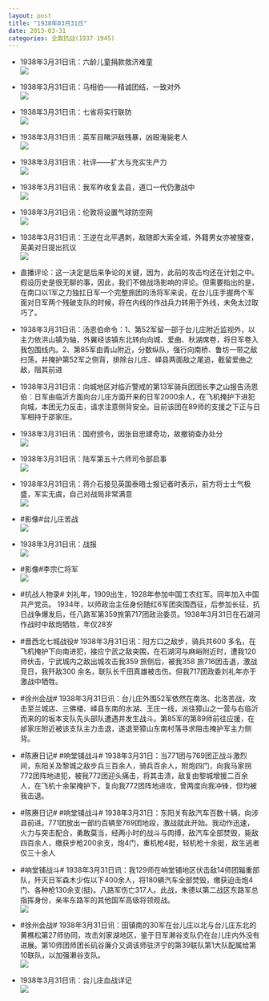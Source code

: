 ```yaml
---
layout: post
title: "1938年03月31日"
date: 2013-03-31
categories: 全面抗战(1937-1945)
---
```


<meta name="referrer" content="no-referrer" />

- 1938年3月31日讯：六龄儿童捐款救济难童 <br/><img src="https://ww2.sinaimg.cn/large/aca367d8jw1e39cqfn63dj.jpg" />

- 1938年3月31日讯：马相伯——精诚团结，一致对外 <br/><img src="https://ww1.sinaimg.cn/large/aca367d8jw1e39b0e13t1j.jpg" />

- 1938年3月31日讯：七省将实行联防 <br/><img src="https://ww4.sinaimg.cn/large/aca367d8jw1e3999rkj1zj.jpg" />

- 1938年3月31日讯：英军目睹沪敌残暴，凶殴淹毙老人 <br/><img src="https://ww1.sinaimg.cn/large/aca367d8jw1e397jju13hj.jpg" />

- 1938年3月31日讯：社评——扩大与充实生产力 <br/><img src="https://ww2.sinaimg.cn/large/aca367d8jw1e395st53p1j.jpg" />

- 1938年3月31日讯：我军昨收复孟县，道口一代仍激战中 <br/><img src="https://ww4.sinaimg.cn/large/aca367d8jw1e3942l9va7j.jpg" />

- 1938年3月31日讯：伦敦将设置气球防空网 <br/><img src="https://ww3.sinaimg.cn/large/aca367d8jw1e392c1gg3xj.jpg" />

- 1938年3月31日讯：王逆在北平遇刺，敌随即大索全城，外籍男女亦被搜查，英美对日提出抗议 <br/><img src="https://ww1.sinaimg.cn/large/aca367d8jw1e390lnxywfj.jpg" />

- 直播评论：这一决定是后来争论的关键，因为，此前的攻击均还在计划之中。假设历史是很无聊的事，因此，我们不做战场影响的评论。但需要指出的是，在南口以1军之力独扛日军一个完整旅团的汤将军来说，在台儿庄手握两个军面对日军两个残破支队的时候，将在内线的作战兵力转用于外线，未免太过取巧了。 

- 1938年3月31日讯：汤恩伯命令：1、第52军留一部于台儿庄附近监视外，以主力依洪山镇为轴，外翼经该镇东北转向向城、爱曲、秋湖席卷，将日军卷入我包围线内。2、第85军由青山附近，分数纵队，强行向南桥、鲁坊一带之敌扫荡，并掩护第52军之侧背，排除台儿庄、峄县两面敌之尾追，截留爱曲之敌，阻其前进 

- 1938年3月31日讯：向城地区对临沂警戒的第13军骑兵团团长李之山报告汤恩伯：日军由临沂方面向台儿庄方面开来的日军2000余人，在飞机掩护下进犯向城，本团无力反击，请求注意侧背安全。目前该团在89师的支援之下正与日军相持于邵家庄。 

- 1938年3月31日讯：国府颁令，因张自忠建奇功，故撤销查办处分 <br/><img src="https://ww1.sinaimg.cn/large/aca367d8jw1e38vea2lnrj.jpg" />

- 1938年3月31日讯：陆军第五十六师司令部启事 <br/><img src="https://ww4.sinaimg.cn/large/aca367d8jw1e38udo8p61j.jpg" />

- 1938年3月31日讯：蒋介石接见英国泰晤士报记者时表示，前方将士士气极盛，军实无虞，自己对战局非常满意 <br/><img src="https://ww1.sinaimg.cn/large/aca367d8jw1e38to9l0saj.jpg" />

- #影像#台儿庄苦战 <br/><img src="https://ww1.sinaimg.cn/large/aca367d8jw1e38tn5hb4jj.jpg" />

- 1938年3月31日讯：战报 <br/><img src="https://ww1.sinaimg.cn/large/aca367d8jw1e38ssjf512j.jpg" />

- #影像#李宗仁将军 <br/><img src="https://ww1.sinaimg.cn/large/aca367d8jw1e38s7g8g4wj.jpg" />

- #抗战人物录# 刘礼年，1909出生，1928年参加中国工农红军。同年加入中国共产党员。 1934年，以师政治主任身份随红6军团突围西征，后参加长征，抗日战争爆发后，任八路军第359旅第717团政治委员。1938年3月31日在石湖河作战时中敌炮牺牲，年仅28岁 

- #晋西北七城战役# 1938年3月31日讯：阳方口之敌步，骑兵共600 多名，在飞机掩护下向南进犯，接应宁武之敌突围，在石湖河与麻峪附近时，遭我120师伏击，宁武城内之敌出城攻击我359 旅侧后，被我358 旅716团击退，激战竞日，我歼敌300 余名，联队长千田真雄被击伤。但我717团政委刘礼年亦于激战中牺牲。 

- #徐州会战# 1938年3月31日讯：台儿庄外围52军依然在南洛、北洛苦战，攻击至兰城店、三佛楼、峄县东南的水湖、王庄一线，派往獐山之一营与右临沂而来的的坂本支队先头部队遭遇并发生战斗。第85军的第89师前往应援，在邰家庄附近被该支队主力击退，遂退至獐山东南村落寻求阻击掩护军主力侧背。 

- #陈赓日记# #响堂铺战斗# 1938年3月31日：当771团与769团正战斗激烈间，东阳关及黎城之敌步兵三百余人，骑兵百余人，附炮四门，向我马家拐772团阵地进犯，被我772团迎头痛击，将其击溃，敌复由黎城增援二百余人，在飞机十余架掩护下，复向我772团阵地进攻，曾两度向我冲锋，但均被我击退。 

- #陈赓日记# #响堂铺战斗# 1938年3月31日：东阳关有敌汽车百数十辆，向涉县前进。771团放出一部约百辆至769团地段，激战就此开始。我动作迅速，火力与突击配合，勇敢莫当，经两小时的战斗与肉搏，敌汽车全部焚毁，毙敌四百余人，缴获步枪200余支，炮4门，重机枪4挺，轻机枪十余挺，敌生逃者仅三十余人 

- #响堂铺战斗# 1938年3月31日讯：我129师在响堂铺地区伏击敌14师团辎重部队，歼灭日军森木少佐以下400余人，将180辆汽车全部焚毁，缴获迫击炮4门、各种枪130余支(挺)。八路军伤亡317人。此战，朱德以第二战区东路军总指挥身份，亲率东路军的其他国军高级将领观战。 <br/><img src="https://ww2.sinaimg.cn/large/aca367d8jw1e38mqox6x6j.jpg" />

- #徐州会战# 1938年3月31日讯：田镇南的30军在台儿庄以北与台儿庄东北的黄樵松第27师协同，攻击刘家湖地区，鉴于日军濑谷支队仍在台儿庄内外没有进展。第10师团师团长矶谷廉介又调该师驻济宁的第39联队第1大队配属给第10联队，以加强濑谷支队。 <br/><img src="https://ww2.sinaimg.cn/large/aca367d8jw1e38kzncrdcj.jpg" />

- 1938年3月31日讯：台儿庄血战详记 <br/><img src="https://ww4.sinaimg.cn/large/aca367d8jw1e38k4ejxvij.jpg" />

